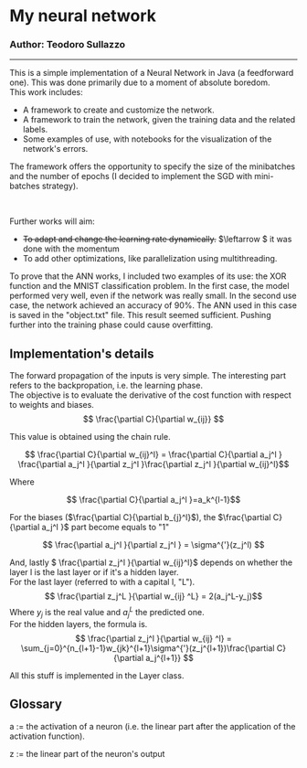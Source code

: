 # My neural network
### Author: Teodoro Sullazzo
<hr>
This is a simple implementation of a Neural Network in Java (a feedforward one). This was done primarily due to a moment of absolute boredom.
<br>
This work includes:

* A framework to create and customize the network.
* A framework to train the network, given the training data and the related labels.
* Some examples of use, with notebooks for the visualization of the network's errors.

The framework offers the opportunity to specify the size of the minibatches and the number of epochs
(I decided to implement the SGD with mini-batches strategy).

<br>

Further works will aim:
* ~~To adapt and change the learning rate dynamically.~~ $\leftarrow $ it was done with the momentum
* To add other optimizations, like parallelization using multithreading.

To prove that the ANN works, I included two examples of its use: the XOR function and the MNIST classification problem. In the first case, the model performed very well, even if the network was really small. In the second use case, the network achieved an accuracy of 90%. The ANN used in this case is saved in the "object.txt" file. This result seemed sufficient. Pushing further into the training phase could cause overfitting.

## Implementation's details

The forward propagation of the inputs is very simple. The interesting part refers to the backpropation, i.e. the learning phase.
<br>
The objective is to evaluate the derivative of the cost function with respect to weights and biases.
$$ \frac{\partial C}{\partial w_{ij}} $$

This value is obtained using the chain rule.

$$ \frac{\partial C}{\partial w_{ij}^l} = \frac{\partial C}{\partial a_j^l } \frac{\partial a_j^l }{\partial z_j^l }\frac{\partial z_j^l }{\partial w_{ij}^l}$$

Where

$$ \frac{\partial C}{\partial a_j^l }=a_k^{l-1}$$

For the biases ($\frac{\partial C}{\partial b_{j}^l}$), the $\frac{\partial C}{\partial a_j^l }$ part become equals to "1"

$$ \frac{\partial a_j^l }{\partial z_j^l } = \sigma^{'}(z_j^l) $$

And, lastly $ \frac{\partial z_j^l }{\partial w_{ij}^l}$ depends on whether the layer l is the last layer or if it's a hidden layer. <br>
For the last layer (referred to with a capital l, "L").
$$ \frac{\partial z_j^L }{\partial w_{ij} ^L} = 2(a_j^L-y_j)$$
Where $y_j$ is the real value and $a_j^L$ the predicted one.
<br>
For the hidden layers, the formula is.
$$ \frac{\partial z_j^l }{\partial w_{ij} ^l} = \sum_{j=0}^{n_{l+1}-1}w_{jk}^{l+1}\sigma^{'}(z_j^{l+1})\frac{\partial C}{\partial a_j^{l+1}} $$

All this stuff is implemented in the Layer class.


## Glossary
a := the activation of a neuron (i.e. the linear part after the application of the activation function).

z := the linear part of the neuron's output










